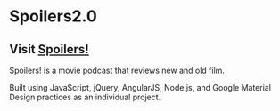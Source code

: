 # Spoilers2.0

## Visit [Spoilers!](https://PodcastSpoilers.com)

Spoilers! is a movie podcast that reviews new and old film.

Built using JavaScript, jQuery, AngularJS, Node.js, and Google Material Design practices as an individual project.
